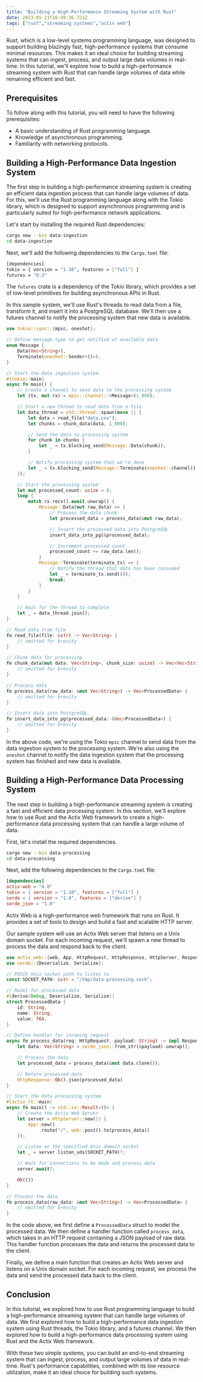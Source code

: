 ```yaml
---
title: "Building a High-Performance Streaming System with Rust"
date: 2023-05-21T16:49:36.721Z
tags: ["rust","streaming systems","actix web"]
---
```


Rust, which is a low-level systems programming language, was designed to support building blazingly fast, high-performance systems that consume minimal resources. This makes it an ideal choice for building streaming systems that can ingest, process, and output large data volumes in real-time. In this tutorial, we'll explore how to build a high-performance streaming system with Rust that can handle large volumes of data while remaining efficient and fast.

## Prerequisites

To follow along with this tutorial, you will need to have the following prerequisites:

- A basic understanding of Rust programming language.
- Knowledge of asynchronous programming.
- Familiarity with networking protocols.

## Building a High-Performance Data Ingestion System

The first step in building a high-performance streaming system is creating an efficient data ingestion process that can handle large volumes of data. For this, we'll use the Rust programming language along with the Tokio library, which is designed to support asynchronous programming and is particularly suited for high-performance network applications.

Let's start by installing the required Rust dependencies:

```bash
cargo new --bin data-ingestion
cd data-ingestion
```

Next, we'll add the following dependencies to the `Cargo.toml` file:

```bash
[dependencies]
tokio = { version = "1.10", features = ["full"] }
futures = "0.3"
```

The `futures` crate is a dependency of the Tokio library, which provides a set of low-level primitives for building asynchronous APIs in Rust.

In this sample system, we'll use Rust's threads to read data from a file, transform it, and insert it into a PostgreSQL database. We'll then use a futures channel to notify the processing system that new data is available.

```rust
use tokio::sync::{mpsc, oneshot};

// Define message type to get notified of available data
enum Message {
    Data(Vec<String>),
    Terminate(oneshot::Sender<()>),
}

// Start the data ingestion system
#[tokio::main]
async fn main() {
    // Create a channel to send data to the processing system
    let (tx, mut rx) = mpsc::channel::<Message>(1_000);

    // Start a new thread to read data from a file
    let data_thread = std::thread::spawn(move || {
        let data = read_file("data.csv");
        let chunks = chunk_data(data, 1_000);

        // Send the data to processing system
        for chunk in chunks {
            let _ = tx.blocking_send(Message::Data(chunk));
        }

        // Notify processing system that we're done
        let _ = tx.blocking_send(Message::Terminate(oneshot::channel().0));
    });

    // Start the processing system
    let mut processed_count: usize = 0;
    loop {
        match rx.recv().await.unwrap() {
            Message::Data(mut raw_data) => {
                // Process the data chunk
                let processed_data = process_data(&mut raw_data);

                // Insert the processed data into PostgreSQL
                insert_data_into_pg(&processed_data);

                // Increment processed count
                processed_count += raw_data.len();
            }
            Message::Terminate(terminate_tx) => {
                // Notify the thread that data has been consumed
                let _ = terminate_tx.send(());
                break;
            }
        }
    }

    // Wait for the thread to complete
    let _ = data_thread.join();
}

// Read data from file
fn read_file(file: &str) -> Vec<String> {
    // omitted for brevity
}

// Chunk data for processing
fn chunk_data(mut data: Vec<String>, chunk_size: usize) -> Vec<Vec<String>> {
    // omitted for brevity
}

// Process data
fn process_data(raw_data: &mut Vec<String>) -> Vec<ProcessedData> {
    // omitted for brevity
}

// Insert data into PostgreSQL
fn insert_data_into_pg(processed_data: &Vec<ProcessedData>) {
    // omitted for brevity
}
```

In the above code, we're using the Tokio `mpsc` channel to send data from the data ingestion system to the processing system. We're also using the `oneshot` channel to notify the data ingestion system that the processing system has finished and new data is available.

## Building a High-Performance Data Processing System

The next step in building a high-performance streaming system is creating a fast and efficient data processing system. In this section, we'll explore how to use Rust and the Actix Web framework to create a high-performance data processing system that can handle a large volume of data.

First, let's install the required dependencies.

```bash
cargo new --bin data-processing
cd data-processing
```

Next, add the following dependencies to the `Cargo.toml` file:

```toml
[dependencies]
actix-web = "4.0"
tokio = { version = "1.10", features = ["full"] }
serde = { version = "1.0", features = ["derive"] }
serde_json = "1.0"
```

Actix Web is a high-performance web framework that runs on Rust. It provides a set of tools to design and build a fast and scalable HTTP server.

Our sample system will use an Actix Web server that listens on a Unix domain socket. For each incoming request, we'll spawn a new thread to process the data and respond back to the client.

```rust
use actix_web::{web, App, HttpRequest, HttpResponse, HttpServer, Responder};
use serde::{Deserialize, Serialize};

// POSIX Unix socket path to listen to
const SOCKET_PATH: &str = "/tmp/data-processing.sock";

// Model for processed data
#[derive(Debug, Deserialize, Serialize)]
struct ProcessedData {
    id: String,
    name: String,
    value: f64,
}

// Define handler for incoming request
async fn process_data(req: HttpRequest, payload: String) -> impl Responder {
    let data: Vec<String> = serde_json::from_str(&payload).unwrap();

    // Process the data
    let processed_data = process_data(&mut data.clone());

    // Return processed data
    HttpResponse::Ok().json(processed_data)
}

// Start the data processing system
#[actix_rt::main]
async fn main() -> std::io::Result<()> {
    // Create the Actix Web Server
    let server = HttpServer::new(|| {
        App::new()
            .route("/", web::post().to(process_data))
    });

    // Listen on the specified Unix domain socket
    let _ = server.listen_uds(SOCKET_PATH)?;

    // Wait for connections to be made and process data
    server.await?;

    Ok(())
}

// Process the data
fn process_data(raw_data: &mut Vec<String>) -> Vec<ProcessedData> {
    // omitted for brevity
}
```

In the code above, we first define a `ProcessedData` struct to model the processed data. We then define a handler function called `process_data`, which takes in an HTTP request containing a JSON payload of raw data. This handler function processes the data and returns the processed data to the client.

Finally, we define a main function that creates an Actix Web server and listens on a Unix domain socket. For each incoming request, we process the data and send the processed data back to the client.

## Conclusion

In this tutorial, we explored how to use Rust programming language to build a high-performance streaming system that can handle large volumes of data. We first explored how to build a high-performance data ingestion system using Rust threads, the Tokio library, and a futures channel. We then explored how to build a high-performance data processing system using Rust and the Actix Web framework.

With these two simple systems, you can build an end-to-end streaming system that can ingest, process, and output large volumes of data in real-time. Rust's performance capabilities, combined with its low resource utilization, make it an ideal choice for building such systems.

